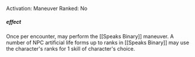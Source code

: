 Activation: Maneuver
Ranked: No
##### effect
Once per encounter, may perform the [[Speaks Binary]] 
maneuver. A number of NPC artificial
life forms up to ranks in [[Speaks Binary]] may
use the character's ranks for 1 skill of
character's choice.